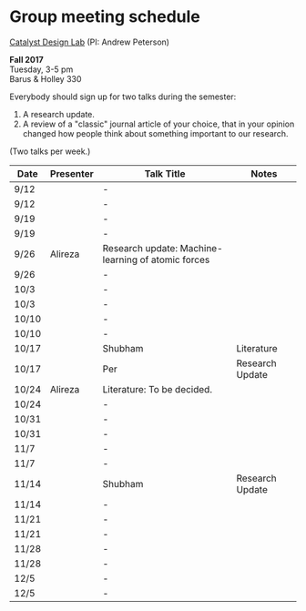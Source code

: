 # Group meeting schedule #
[Catalyst Design Lab](http://brown.edu/go/catalyst) (PI: Andrew Peterson)

**Fall 2017**  
Tuesday, 3-5 pm  
Barus & Holley 330

Everybody should sign up for two talks during the semester:

1. A research update.
2. A review of a "classic" journal article of your choice, that in your opinion changed how people think about something important to our research.

(Two talks per week.)


|   Date     |   Presenter   |   Talk Title                                              |   Notes   |
| ---------- | ------------- | --------------------------------------------------------- | --------- |
| 9/12  |        |   -            |  |
| 9/12  |        |   -            |  |
| 9/19  |        |   -            |  |
| 9/19  |        |   -            |  |
| 9/26  | Alireza|   Research update: Machine-learning of atomic forces             |  |
| 9/26  |        |   -            |  |
| 10/3  |        |   -            |  |
| 10/3  |        |   -            |  |
| 10/10  |        |   -            |  |
| 10/10  |        |   -            |  |
| 10/17  |        | Shubham             | Literature  |
| 10/17  |        |   Per            | Research Update |
| 10/24  | Alireza|   Literature: To be decided.             |  |
| 10/24  |        |   -            |  |
| 10/31  |        |   -            |  |
| 10/31  |        |   -            |  |
| 11/7  |        |   -            |  |
| 11/7  |        |   -            |  |
| 11/14  |        |  Shubham           | Research Update  |
| 11/14  |        |   -            |  |
| 11/21  |        |   -            |  |
| 11/21  |        |   -            |  |
| 11/28  |        |   -            |  |
| 11/28  |        |   -            |  |
| 12/5  |        |   -            |  |
| 12/5  |        |   -            |  |